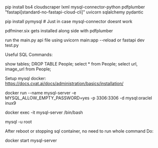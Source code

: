pip install bs4 cloudscraper lxml mysql-connector-python pdfplumber "fastapi[standard-no-fastapi-cloud-cli]" uvicorn sqlalchemy pydantic 

pip install pymysql # Just in case mysql-connector doesnt work

pdfminer.six gets installed along side with pdfplumber

run the main.py api file using
uvicorn main:app --reload 
or
fastapi dev test.py

Useful SQL Commands:


show tables;
DROP TABLE People;
select * from People;
select url, image_url from People;


Setup mysql docker:
https://docs.cvat.ai/docs/administration/basics/installation/

docker run --name mysql-server -e MYSQL_ALLOW_EMPTY_PASSWORD=yes -p 3306:3306 -d mysql:oraclel
inux9

docker exec -it mysql-server /bin/bash

mysql -u root



After reboot or stopping sql container, no need to run whole command
Do:

docker start mysql-server
